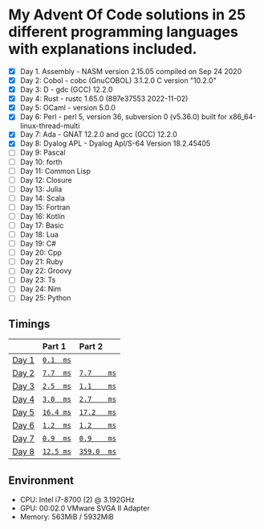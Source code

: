 # My Advent Of Code solutions in 25 different programming languages with explanations included.

- [X] Day 1. Assembly       - NASM version 2.15.05 compiled on Sep 24 2020
- [X] Day 2: Cobol          - cobc (GnuCOBOL) 3.1.2.0 C version "10.2.0"
- [X] Day 3: D              - gdc (GCC) 12.2.0
- [X] Day 4: Rust           - rustc 1.65.0 (897e37553 2022-11-02)
- [X] Day 5: OCaml          - version 5.0.0
- [X] Day 6: Perl           - perl 5, version 36, subversion 0 (v5.36.0) built for x86_64-linux-thread-multi
- [X] Day 7: Ada            - GNAT 12.2.0 and gcc (GCC) 12.2.0
- [X] Day 8: Dyalog APL     - Dyalog Apl/S-64 Version 18.2.45405
- [ ] Day 9: Pascal
- [ ] Day 10: forth
- [ ] Day 11: Common Lisp
- [ ] Day 12: Closure
- [ ] Day 13: Julia
- [ ] Day 14: Scala
- [ ] Day 15: Fortran
- [ ] Day 16: Kotlin
- [ ] Day 17: Basic
- [ ] Day 18: Lua
- [ ] Day 19: C#
- [ ] Day 20: Cpp
- [ ] Day 21: Ruby
- [ ] Day 22: Groovy
- [ ] Day 23: Ts
- [ ] Day 24: Nim
- [ ] Day 25: Python

## Timings
|                                              | Part 1                           | Part 2                             |
|:---------------------------------------------|:---------------------------------|:-----------------------------------|
| [Day 1](https://adventofcode.com/2022/day/1) | [`0.1  ms`](./day1/part1.asm)    |                                    |
| [Day 2](https://adventofcode.com/2022/day/2) | [`7.7  ms`](./day2/part1.cob)    | [`7.7    ms`](./day2/part2.cob)    |
| [Day 3](https://adventofcode.com/2022/day/3) | [`2.5  ms`](./day3/part1.d)      | [`1.1    ms`](./day3/part2.d)      |
| [Day 4](https://adventofcode.com/2022/day/4) | [`3.0  ms`](./day4/part1.rs)     | [`2.7    ms`](./day4/part2.rs)     |
| [Day 5](https://adventofcode.com/2022/day/5) | [`16.4 ms`](./day5/part1.ml)     | [`17.2   ms`](./day5/part2.ml)     |
| [Day 6](https://adventofcode.com/2022/day/6) | [`1.2  ms`](./day6/part1.pl)     | [`1.2    ms`](./day6/part2.pl)     |
| [Day 7](https://adventofcode.com/2022/day/7) | [`0.9  ms`](./day7/part1.adb)    | [`0.9    ms`](./day7/part2.adb)    |
| [Day 8](https://adventofcode.com/2022/day/8) | [`12.5 ms`](./day8/part1.dyalog) | [`359.0  ms`](./day8/part2.dyalog) |

## Environment
- CPU: Intel i7-8700 (2) @ 3.192GHz 
- GPU: 00:02.0 VMware SVGA II Adapter 
- Memory: 563MiB / 5932MiB
